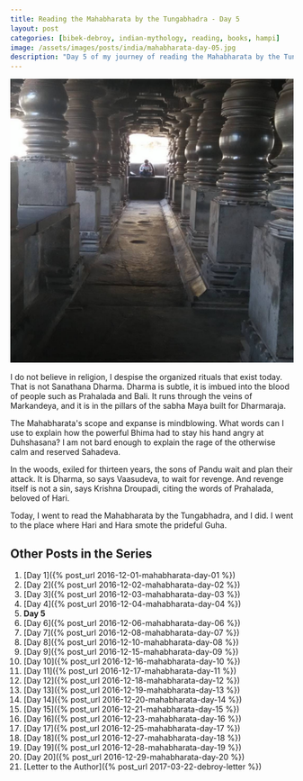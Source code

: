 ```yaml
---
title: Reading the Mahabharata by the Tungabhadra - Day 5
layout: post
categories: [bibek-debroy, indian-mythology, reading, books, hampi]
image: /assets/images/posts/india/mahabharata-day-05.jpg
description: "Day 5 of my journey of reading the Mahabharata by the Tungabhadra."
---
```


![Mahabharata Day 5](/assets/images/posts/india/mahabharata-day-05.jpg)

I do not believe in religion, I despise the organized rituals that exist today.
That is not Sanathana Dharma.  Dharma is subtle, it is imbued into the blood of
people such as Prahalada and Bali. It runs through the veins of Markandeya, and
it is in the pillars of the sabha Maya built for Dharmaraja.

The Mahabharata's scope and expanse is mindblowing. What words can I use to
explain how the powerful Bhima had to stay his hand angry at Duhshasana? I am
not bard enough to explain the rage of the otherwise calm and reserved
Sahadeva.

In the woods, exiled for thirteen years, the sons of Pandu wait and plan their
attack. It is Dharma, so says Vaasudeva, to wait for revenge. And revenge
itself is not a sin, says Krishna Droupadi, citing the words of Prahalada,
beloved of Hari.

Today, I went to read the Mahabharata by the Tungabhadra, and I did. I went to
the place where Hari and Hara smote the prideful Guha.

## Other Posts in the Series

1. [Day 1]({% post_url 2016-12-01-mahabharata-day-01 %})
1. [Day 2]({% post_url 2016-12-02-mahabharata-day-02 %})
1. [Day 3]({% post_url 2016-12-03-mahabharata-day-03 %})
1. [Day 4]({% post_url 2016-12-04-mahabharata-day-04 %})
1. **Day 5**
1. [Day 6]({% post_url 2016-12-06-mahabharata-day-06 %})
1. [Day 7]({% post_url 2016-12-08-mahabharata-day-07 %})
1. [Day 8]({% post_url 2016-12-10-mahabharata-day-08 %})
1. [Day 9]({% post_url 2016-12-15-mahabharata-day-09 %})
1. [Day 10]({% post_url 2016-12-16-mahabharata-day-10 %})
1. [Day 11]({% post_url 2016-12-17-mahabharata-day-11 %})
1. [Day 12]({% post_url 2016-12-18-mahabharata-day-12 %})
1. [Day 13]({% post_url 2016-12-19-mahabharata-day-13 %})
1. [Day 14]({% post_url 2016-12-20-mahabharata-day-14 %})
1. [Day 15]({% post_url 2016-12-21-mahabharata-day-15 %})
1. [Day 16]({% post_url 2016-12-23-mahabharata-day-16 %})
1. [Day 17]({% post_url 2016-12-25-mahabharata-day-17 %})
1. [Day 18]({% post_url 2016-12-27-mahabharata-day-18 %})
1. [Day 19]({% post_url 2016-12-28-mahabharata-day-19 %})
1. [Day 20]({% post_url 2016-12-29-mahabharata-day-20 %})
1. [Letter to the Author]({% post_url 2017-03-22-debroy-letter %})
